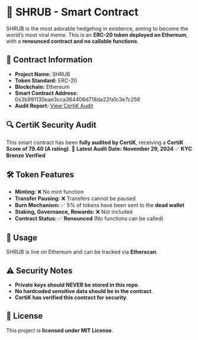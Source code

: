 # 🌿 SHRUB - Smart Contract

SHRUB is the most adorable hedgehog in existence, aiming to become the world’s most viral meme.
This is an **ERC-20 token deployed on Ethereum**, with a **renounced contract and no callable functions**.

## 📌 Contract Information
- **Project Name:** SHRUB
- **Token Standard:** ERC-20
- **Blockchain:** Ethereum
- **Smart Contract Address:** 0x3b991130eae3cca364406d718da22fa1c3e7c256
- **Audit Report:** [View CertiK Audit](https://skynet.certik.com/projects/shrub-token)

## 🔍 CertiK Security Audit
This smart contract has been **fully audited by CertiK**, receiving a **CertiK Score of 79.40 (A rating)**.
📄 **Latest Audit Date:** **November 29, 2024**
✅ **KYC Bronze Verified**

## 🛠 Token Features
- **Minting:** ❌ No mint function
- **Transfer Pausing:** ❌ Transfers cannot be paused
- **Burn Mechanism:** ✅ 5% of tokens have been sent to the **dead wallet**
- **Staking, Governance, Rewards:** ❌ Not included
- **Contract Status:** ✅ **Renounced** (No functions can be called)

## 🔧 Usage
SHRUB is live on Ethereum and can be tracked via **Etherscan**.

## ⚠️ Security Notes
- **Private keys should NEVER be stored in this repo**.
- **No hardcoded sensitive data should be in the contract**.
- **CertiK has verified this contract for security**.

## 📜 License
This project is **licensed under MIT License**.
